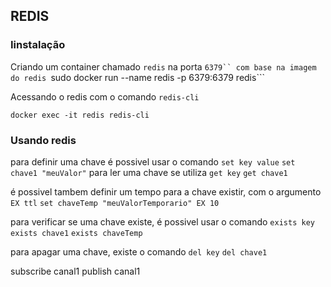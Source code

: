 ## REDIS

### Iinstalação

Criando um container chamado ``redis`` na porta ```6379`` com base na imagem do redis
```sudo docker run --name redis -p 6379:6379 redis```

Acessando o redis com o comando ``redis-cli``

```
docker exec -it redis redis-cli
```

### Usando redis
para definir uma chave é possivel usar o comando ``set key value``
```set chave1 "meuValor"```
para ler uma chave se utiliza ``get key``
```get chave1```

é possivel tambem definir um tempo para a chave existir, com o argumento ``EX ttl``
```set chaveTemp "meuValorTemporario" EX 10```

para verificar se uma chave existe, é possivel usar o comando ``exists key``
``` exists chave1 ```
``` exists chaveTemp ```

para apagar uma chave, existe o comando ``del key``
```del chave1```


subscribe canal1
publish canal1